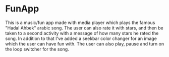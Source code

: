 # FunApp
T​his is a music/fun app made with media player which plays the famous "Hadal Ahbek" arabic song. 
The user can also rate it with stars, and then be taken to a second activity with a message of how many stars he rated the song. 
In addition to that I've added a seekbar color changer for an image which the user can have fun with. 
The user can also play, pause and turn on the loop switcher for the song. 
